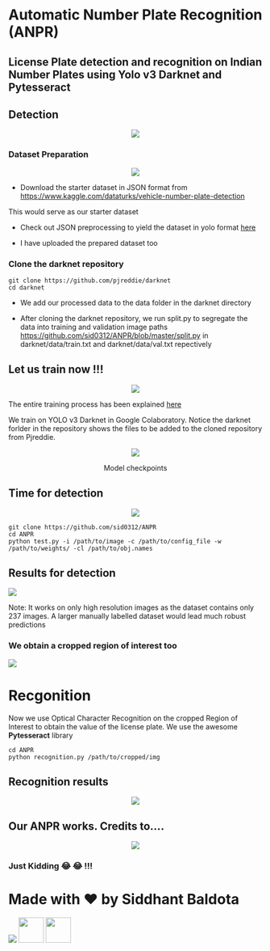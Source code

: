 # Automatic Number Plate Recognition (ANPR)

## License Plate detection and recognition on Indian Number Plates using Yolo v3 Darknet and Pytesseract


## Detection

 
<p align="center">  
  <img src="https://media.giphy.com/media/9rpdP0huNtf2pOqvjs/giphy.gif">
</p>

 
### Dataset Preparation


<p align="center">  
  <img src="https://media.giphy.com/media/xTiTnJo7hCVlHyOag8/giphy.gif">
</p>

- Download the starter dataset in JSON format from https://www.kaggle.com/dataturks/vehicle-number-plate-detection
   
 This would serve as our starter dataset


- Check out JSON preprocessing to yield the dataset in yolo format [here](https://github.com/sid0312/ANPR/blob/master/notebooks/data_preparation.ipynb)

  

- I have uploaded the prepared dataset too

### Clone the darknet repository 
```
git clone https://github.com/pjreddie/darknet
cd darknet
```
- We add our processed data to the data folder in the darknet directory

- After cloning the darknet repository, we run split.py to segregate the data into training and validation image paths https://github.com/sid0312/ANPR/blob/master/split.py in darknet/data/train.txt and darknet/data/val.txt repectively 

## Let us train now !!!
<p align="center">                     
  <img src="https://thumbs.gfycat.com/MetallicNimbleDodo-size_restricted.gif">
</p>

The entire training process has been explained [here](https://github.com/sid0312/ANPR/blob/master/notebooks/train.ipynb)

We train on YOLO v3 Darknet in Google Colaboratory. Notice the darknet forlder in the repository shows the files to be added to the cloned repository from Pjreddie.
<p align="center">   
  <img src="https://github.com/sid0312/ANPR/blob/master/weights/checkpoints/checkpoint_img.JPG">
 <p align="center">  
                                                         Model checkpoints
 </p>
</p>

## Time for detection
<p align="center">   
  <img src="https://media.giphy.com/media/q6OWziPni6sQE/200_d.gif">
</p>

```
git clone https://github.com/sid0312/ANPR
cd ANPR
python test.py -i /path/to/image -c /path/to/config_file -w /path/to/weights/ -cl /path/to/obj.names
```
## Results for detection

<p align="left">   
  <img src="https://github.com/sid0312/ANPR/blob/master/screenshots/capture_1.JPG">
</p>

Note: It works on only high resolution images as the dataset contains only 237 images. A larger manually labelled dataset would lead much robust predictions

### We obtain a cropped region of interest too

<p align="left">   
  <img src="https://github.com/sid0312/ANPR/blob/master/cropped.jpg">
</p>

# Recgonition

Now we use Optical Character Recognition on the cropped Region of Interest to obtain the value of the license plate. We use the awesome <strong>Pytesseract</strong> library 


```
cd ANPR
python recognition.py /path/to/cropped/img
```
## Recognition results
<p align = "center">
 <img src = "https://github.com/sid0312/ANPR/blob/master/screenshots/capture_2.JPG"
      </p>
 
 ## Our ANPR works. Credits to....
 <p align = "center">
 <img src = "https://media1.tenor.com/images/2437a045906fe02f38cb000fea7daa1b/tenor.gif?itemid=10390878"
  </p>
 
###                                Just Kidding :joy: :joy: !!! 
 
 
 
# Made with :heart: by Siddhant Baldota

![](https://github.com/sid0312)
[<img src="https://image.flaticon.com/icons/svg/919/919847.svg" width="50">](https://github.com/sid0312/) 
[<img src="https://image.flaticon.com/icons/svg/174/174857.svg" width="50">](https://www.linkedin.com/in/siddhant-baldota-051059180/)


